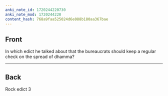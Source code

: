 ```yaml
---
anki_note_id: 1720244220730
anki_note_mod: 1720244220
content_hash: 768a9faa525024d6e088b180aa367bae
---
```


## Front

In which edict he talked about that the bureaucrats should keep a regular check on the spread of dhamma?

<hr/>

## Back

Rock edict 3